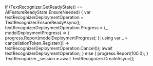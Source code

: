 if (TextRecognizer.GetReadyState() == AIFeatureReadyState.EnsureNeeded)
{
    var textRecognizerDeploymentOperation = TextRecognizer.EnsureReadyAsync();
    textRecognizerDeploymentOperation.Progress = (_, modelDeploymentProgress) =>
    {
        progress.Report(modelDeploymentProgress);
    };
    using var _ = cancellationToken.Register(() => textRecognizerDeploymentOperation.Cancel());
    await textRecognizerDeploymentOperation;
}
else
{
    progress.Report(100.0);
}
TextRecognizer _session = await TextRecognizer.CreateAsync();
